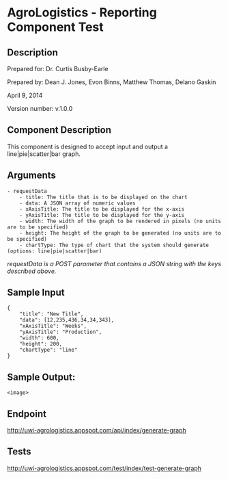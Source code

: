 AgroLogistics - Reporting Component Test
========================================

Description 
------------

Prepared for: Dr. Curtis Busby-Earle  

Prepared by: Dean J. Jones, Evon Binns, Matthew Thomas, Delano Gaskin  

April 9, 2014  

Version number: v.1.0.0  


Component Description
---------------------

This component is designed to accept input and output a line|pie|scatter|bar graph.


Arguments
---------

    - requestData
        - title: The title that is to be displayed on the chart
        - data: A JSON array of numeric values
        - xAxisTitle: The title to be displayed for the x-axis
        - yAxisTitle: The title to be displayed for the y-axis
        - width: The width of the graph to be rendered in pixels (no units are to be specified)
        - height: The height of the graph to be generated (no units are to be specified)
        - chartType: The type of chart that the system should generate (options: line|pie|scatter|bar)

*requestData is a POST parameter that contains a JSON string with the keys described above.*

Sample Input
------------

    {
        "title": "New Title",
        "data": [12,235,436,34,34,343],
        "xAxisTitle": "Weeks",
        "yAxisTitle": "Production",
        "width": 600,
        "height": 200,
        "chartType": "line"
    }
            


Sample Output:
--------------
    <image>


Endpoint
--------

http://uwi-agrologistics.appspot.com/api/index/generate-graph


Tests
-----

http://uwi-agrologistics.appspot.com/test/index/test-generate-graph
